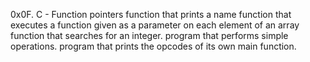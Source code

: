 0x0F. C - Function pointers
function that prints a name
function that executes a function given as a parameter on each element of an array
function that searches for an integer.
program that performs simple operations.
program that prints the opcodes of its own main function.
